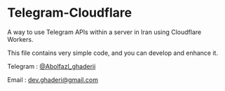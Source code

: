 # Telegram-Cloudflare
A way to use Telegram APIs within a server in Iran using Cloudflare Workers.

This file contains very simple code, and you can develop and enhance it.


Telegram : [@Abolfazl_ghaderii](https://t.me/Abolfazl_ghaderii)

Email : dev.ghaderi@gmail.com

